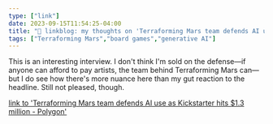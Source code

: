 ```yaml
---
type: ["link"]
date: 2023-09-15T11:54:25-04:00
title: "🔗 linkblog: my thoughts on 'Terraforming Mars team defends AI use as Kickstarter hits $1.3 million - Polygon'"
tags: ["Terraforming Mars","board games","generative AI"]
---
```

This is an interesting interview. I don't think I'm sold on the defense—if anyone can afford to pay artists, the team behind Terraforming Mars can—but I do see how there's more nuance here than my gut reaction to the headline. Still not pleased, though.  
 

[link to 'Terraforming Mars team defends AI use as Kickstarter hits $1.3 million - Polygon'](https://www.polygon.com/tabletop-games/23873453/kickstarters-ai-disclosure-terraforming-mars-release-date-price)
